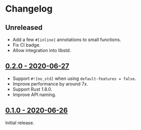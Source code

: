 # Changelog

## Unreleased

- Add a few `#[inline]` annotations to small functions.
- Fix CI badge.
- Allow integration into libstd.

## [0.2.0 - 2020-06-27](https://github.com/jonas-schievink/adler/releases/tag/v0.2.0)

- Support `#![no_std]` when using `default-features = false`.
- Improve performance by around 7x.
- Support Rust 1.8.0.
- Improve API naming.

## [0.1.0 - 2020-06-26](https://github.com/jonas-schievink/adler/releases/tag/v0.1.0)

Initial release.
